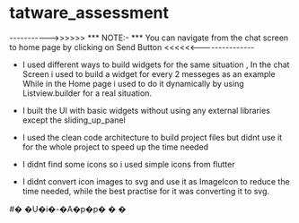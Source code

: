 # tatware_assessment

----------->>>>>> *** NOTE:- *** You can navigate from the chat screen to home page by clicking on Send Button   <<<<<<---------------

- I used different ways to build widgets for the same situation , In the chat Screen i used to build a widget for every 2 messeges as an example While in the Home page i used to do it dynamically by using Listview.builder for a real situation.

- I built the UI with basic widgets without using any external libraries except the sliding_up_panel 

- I used the clean code architecture to build project files but didnt use it for the whole project to speed up the time needed

- I didnt find some icons so i used simple icons from flutter

- I didnt convert icon images to svg and use it as ImageIcon to reduce the time needed, while the best practise for it was converting it to svg. 

#� �U�i�-�A�p�p�
�
�
